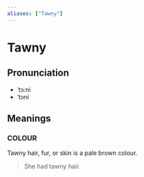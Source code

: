 ```yaml
---
aliases: ["Tawny"]
---
```


# Tawny

## Pronunciation

- ˈtɔ:ni
- ˈtɔni

## Meanings

### COLOUR

Tawny hair, fur, or skin is a pale brown colour.  

> She had tawny hair.



## 


